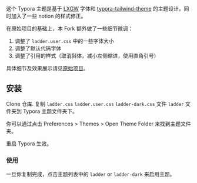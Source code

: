这个 Typora 主题是基于 [LXGW](https://github.com/lxgw/LxgwWenKai) 字体和 [typora-tailwind-theme](https://github.com/andredelft/typora-tailwind-theme) 的主题设计，同时加入了一些 notion 的样式修正。

在原始项目的基础上，本 Fork 额外做了一些细节微调：

1. 调整了 `ladder.user.css` 中的一些字体大小
2. 调整了默认代码字体
3. 调整了引用的样式（取消斜体，减小左侧缩进，使用直角引号）

具体细节及效果展示请见[原始项目](https://github.com/guangzhengli/typora-ladder-theme)。

## 安装

Clone 仓库. 复制 `ladder.css` `ladder.user.css` `ladder-dark.css` 文件 `ladder` 文件夹到 Typora 主题文件夹下。

你可以通过点击 Preferences > Themes > Open Theme Folder 来找到主题文件夹。

重启 Typora 生效。

### 使用
一旦你复制完成，点击主题列表中的 `ladder` or `ladder-dark` 来启用主题。
